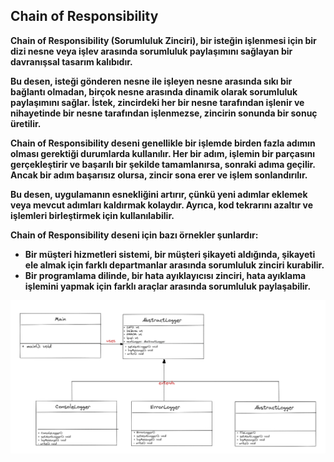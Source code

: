 ## Chain of Responsibility

**Chain of Responsibility (Sorumluluk Zinciri), bir isteğin işlenmesi için bir dizi nesne veya işlev arasında sorumluluk paylaşımını sağlayan bir davranışsal tasarım kalıbıdır.**

**Bu desen, isteği gönderen nesne ile işleyen nesne arasında sıkı bir bağlantı olmadan, birçok nesne arasında dinamik olarak sorumluluk paylaşımını sağlar. İstek, zincirdeki her bir nesne tarafından işlenir ve nihayetinde bir nesne tarafından işlenmezse, zincirin sonunda bir sonuç üretilir.**

**Chain of Responsibility deseni genellikle bir işlemde birden fazla adımın olması gerektiği durumlarda kullanılır. Her bir adım, işlemin bir parçasını gerçekleştirir ve başarılı bir şekilde tamamlanırsa, sonraki adıma geçilir. Ancak bir adım başarısız olursa, zincir sona erer ve işlem sonlandırılır.**

**Bu desen, uygulamanın esnekliğini artırır, çünkü yeni adımlar eklemek veya mevcut adımları kaldırmak kolaydır. Ayrıca, kod tekrarını azaltır ve işlemleri birleştirmek için kullanılabilir.**

**Chain of Responsibility deseni için bazı örnekler şunlardır:**

- **Bir müşteri hizmetleri sistemi, bir müşteri şikayeti aldığında, şikayeti ele almak için farklı departmanlar arasında sorumluluk zinciri kurabilir.**
- **Bir programlama dilinde, bir hata ayıklayıcısı zinciri, hata ayıklama işlemini yapmak için farklı araçlar arasında sorumluluk paylaşabilir.**

![](../images/15-Behavioral-ChainOfResponsibility.png)